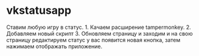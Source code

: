 # vkstatusapp
Ставим любую игру в статус. 1. Качаем расширение tampermonkey. 2. Добавляем новый скрипт  3. Обновляем страницу и заходим и на свою страницу редактируем статус у вас появится новая кнопка, затем нажимаем отображать приложение.
